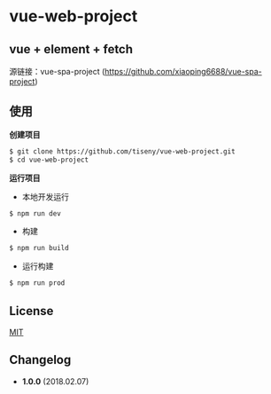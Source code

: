 # vue-web-project
vue + element + fetch 
-
源链接：vue-spa-project (https://github.com/xiaoping6688/vue-spa-project)

## 使用

**创建项目**

```bash
$ git clone https://github.com/tiseny/vue-web-project.git
$ cd vue-web-project
```

**运行项目**

* 本地开发运行

```bash
$ npm run dev
```

* 构建

```bash
$ npm run build
```

* 运行构建

```bash
$ npm run prod
```

## License

[MIT](https://opensource.org/licenses/MIT)

## Changelog

- **1.0.0** (2018.02.07)
